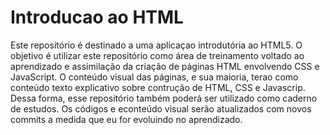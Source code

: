 # Introducao ao HTML

Este repositório é destinado a uma aplicaçao introdutória ao HTML5.
O objetivo é utilizar este repositório como área de treinamento voltado ao aprendizado e assimilação da criação de páginas HTML envolvendo CSS e JavaScript.
O conteúdo visual das páginas, e sua maioria, terao como conteúdo texto explicativo sobre contrução de HTML, CSS e Javascrip. Dessa forma, esse repositório também poderá ser utilizado como caderno de estudos.
Os códigos e econteúdo visual serão atualizados com novos commits a medida que eu for evoluindo no aprendizado.
